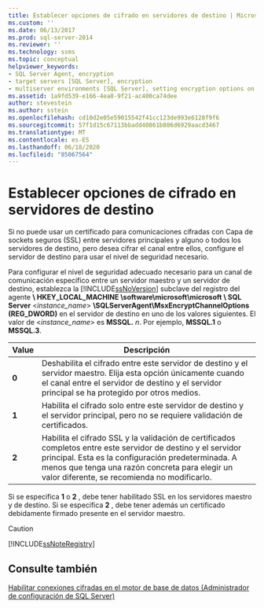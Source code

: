 ```yaml
---
title: Establecer opciones de cifrado en servidores de destino | Microsoft Docs
ms.custom: ''
ms.date: 06/13/2017
ms.prod: sql-server-2014
ms.reviewer: ''
ms.technology: ssms
ms.topic: conceptual
helpviewer_keywords:
- SQL Server Agent, encryption
- target servers [SQL Server], encryption
- multiserver environments [SQL Server], setting encryption options on target servers
ms.assetid: 1a9fd539-e166-4ea8-9f21-ac400ca74dee
author: stevestein
ms.author: sstein
ms.openlocfilehash: cd10d2e05e59015542f41cc123de993e6128f9f6
ms.sourcegitcommit: 57f1d15c67113bbadd40861b886d6929aacd3467
ms.translationtype: MT
ms.contentlocale: es-ES
ms.lasthandoff: 06/18/2020
ms.locfileid: "85067564"
---
```

# <a name="set-encryption-options-on-target-servers"></a>Establecer opciones de cifrado en servidores de destino
  Si no puede usar un certificado para comunicaciones cifradas con Capa de sockets seguros (SSL) entre servidores principales y alguno o todos los servidores de destino, pero desea cifrar el canal entre ellos, configure el servidor de destino para usar el nivel de seguridad necesario.  
  
 Para configurar el nivel de seguridad adecuado necesario para un canal de comunicación específico entre un servidor maestro y un servidor de destino, establezca la [!INCLUDE[ssNoVersion](../../includes/ssnoversion-md.md)] subclave del registro del agente **\ HKEY_LOCAL_MACHINE \software\microsoft\microsoft \\ SQL Server** \<*instance_name*> **\SQLServerAgent\MsxEncryptChannelOptions (REG_DWORD)** en el servidor de destino en uno de los valores siguientes. El valor de \<*instance_name*> es **MSSQL.** _n_. Por ejemplo, **MSSQL.1** o **MSSQL.3**.  
  
|Value|Descripción|  
|-----------|-----------------|  
|**0**|Deshabilita el cifrado entre este servidor de destino y el servidor maestro. Elija esta opción únicamente cuando el canal entre el servidor de destino y el servidor principal se ha protegido por otros medios.|  
|**1**|Habilita el cifrado solo entre este servidor de destino y el servidor principal, pero no se requiere validación de certificados.|  
|**2**|Habilita el cifrado SSL y la validación de certificados completos entre este servidor de destino y el servidor principal. Esta es la configuración predeterminada. A menos que tenga una razón concreta para elegir un valor diferente, se recomienda no modificarlo.|  
  
 Si se especifica **1** o **2** , debe tener habilitado SSL en los servidores maestro y de destino. Si se especifica **2** , debe tener además un certificado debidamente firmado presente en el servidor maestro.  
  
> [!CAUTION]  
>  [!INCLUDE[ssNoteRegistry](../../includes/ssnoteregistry-md.md)]  
  
## <a name="see-also"></a>Consulte también  
 [Habilitar conexiones cifradas en el motor de base de datos &#40;Administrador de configuración de SQL Server&#41;](../../database-engine/configure-windows/enable-encrypted-connections-to-the-database-engine.md)  
  
  
